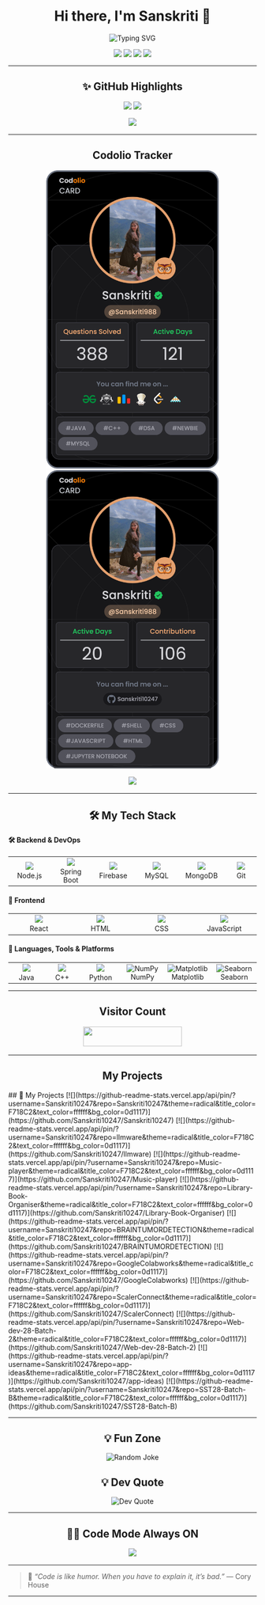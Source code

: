 <h1 align="center">Hi there, I'm Sanskriti 👋</h1>

<p align="center">
  <img src="https://readme-typing-svg.demolab.com?font=Fira+Code&weight=600&size=22&duration=4000&pause=1000&color=F718C2&center=true&vCenter=true&width=700&lines=Aspiring+Software+Engineer;+Full-Stack+Developer;+Learning+Spring+Boot+and+DevOps;+React+%7C+Node.js+%7C+HTML+%7C+CSS;+SQL+%7C+GitHub+%7C+Firebase+%7C+MongoDB;+SSoC+Contributor+2025;+E-Cell+Core+Member;+Event+Organiser;Dream+Big.+Build+Smart.+Stay+Kind." alt="Typing SVG" />
</p>

<p align="center">
  <a href="https://www.linkedin.com/in/sanskriti988/"><img src="https://img.shields.io/badge/LinkedIn-%23f733c4.svg?&style=for-the-badge&logo=linkedin&logoColor=white" /></a>
  <a href="https://www.instagram.com/sansk_ritiiiiiiii/"><img src="https://img.shields.io/badge/Instagram-%23f733c4.svg?&style=for-the-badge&logo=instagram&logoColor=white" /></a>
  <a href="https://drive.google.com/file/d/1-jOlslZJwsxiDkgPDL8eabtmCwwQMebA/view?usp=sharing"><img src="https://img.shields.io/badge/My_CV-%23f733c4.svg?&style=for-the-badge&logo=read-the-docs&logoColor=white" /></a>
  <a href="https://medium.com/@kumarisanskriti889"><img src="https://img.shields.io/badge/Medium-%23f733c4.svg?&style=for-the-badge&logo=medium&logoColor=white" /></a>
</p>

---

<h2 align="center">✨ GitHub Highlights</h2>

<p align="center">
  <img src="https://github-readme-stats.vercel.app/api?username=Sanskriti10247&show_icons=true&theme=radical&title_color=F718C2&icon_color=F718C2&text_color=ffffff&bg_color=0d1117" height="170"/>
  <img src="https://github-readme-streak-stats.herokuapp.com?user=Sanskriti10247&theme=radical&fire=F718C2&currStreakLabel=F718C2" height="170"/>
</p>

<p align="center">
  <img src="https://github-readme-activity-graph.vercel.app/graph?username=Sanskriti10247&bg_color=0d1117&color=F718C2&line=F718C2&point=ffffff&area=true&hide_border=true"/>
</p>

---
<h2 align="center"> Codolio Tracker</h2>

<p align="center">
  <img src="https://raw.githubusercontent.com/Sanskriti10247/Sanskriti10247/main/assets/profileCard (9).png" width="350" />
  <img src="https://raw.githubusercontent.com/Sanskriti10247/Sanskriti10247/main/assets/devCard (2).png" width="350" />
</p>

<p align="center">
  <a href="https://codolio.com/profile/Sanskriti988" target="_blank">
    <img src="https://img.shields.io/badge/View%20My%20Codolio%20Profile-F718C2?style=for-the-badge&logo=codio&logoColor=white" />
  </a>
</p>

---
<h2 align="center">🛠️ My Tech Stack</h2>

<!-- Section: Backend & DevOps -->
<h4>🛠️ Backend & DevOps</h4>
<table align="center">
  <tr>
    <td align="center" width="130">
      <a href="https://nodejs.org/" target="_blank"><img src="https://cdn.jsdelivr.net/gh/devicons/devicon/icons/nodejs/nodejs-original.svg" width="50"/></a><br>Node.js
    </td>
    <td align="center" width="130">
      <a href="https://spring.io/" target="_blank"><img src="https://cdn.jsdelivr.net/gh/devicons/devicon/icons/spring/spring-original.svg" width="50"/></a><br>Spring Boot
    </td>
    <td align="center" width="130">
      <a href="https://firebase.google.com/" target="_blank"><img src="https://cdn.jsdelivr.net/gh/devicons/devicon/icons/firebase/firebase-plain.svg" width="50"/></a><br>Firebase
    </td>
    <td align="center" width="130">
      <a href="https://www.mysql.com/" target="_blank"><img src="https://cdn.jsdelivr.net/gh/devicons/devicon/icons/mysql/mysql-original.svg" width="50"/></a><br>MySQL
    </td>
    <td align="center" width="130">
      <a href="https://www.mongodb.com/" target="_blank"><img src="https://cdn.jsdelivr.net/gh/devicons/devicon/icons/mongodb/mongodb-original.svg" width="50"/></a><br>MongoDB
    </td>
    <td align="center" width="130">
      <a href="https://git-scm.com/" target="_blank"><img src="https://cdn.jsdelivr.net/gh/devicons/devicon/icons/git/git-original.svg" width="50"/></a><br>Git
    </td>
  </tr>
</table>

<!-- Section: Frontend -->
<h4>🎨 Frontend</h4>
<table align="center">
  <tr>
    <td align="center" width="130">
      <a href="https://reactjs.org/" target="_blank"><img src="https://cdn.jsdelivr.net/gh/devicons/devicon/icons/react/react-original.svg" width="50"/></a><br>React
    </td>
    <td align="center" width="130">
      <a href="https://developer.mozilla.org/en-US/docs/Web/HTML" target="_blank"><img src="https://cdn.jsdelivr.net/gh/devicons/devicon/icons/html5/html5-original.svg" width="50"/></a><br>HTML
    </td>
    <td align="center" width="130">
      <a href="https://developer.mozilla.org/en-US/docs/Web/CSS" target="_blank"><img src="https://cdn.jsdelivr.net/gh/devicons/devicon/icons/css3/css3-original.svg" width="50"/></a><br>CSS
    </td>
    <td align="center" width="130">
      <a href="https://www.javascript.com/" target="_blank"><img src="https://cdn.jsdelivr.net/gh/devicons/devicon/icons/javascript/javascript-original.svg" width="50"/></a><br>JavaScript
    </td>
  </tr>
</table>

<!-- Section: Languages & Tools -->
<h4>🧠 Languages, Tools & Platforms</h4>
<table align="center">
  <tr>
    <td align="center" width="130">
      <a href="https://www.java.com/" target="_blank"><img src="https://cdn.jsdelivr.net/gh/devicons/devicon/icons/java/java-original.svg" width="50"/></a><br>Java
    </td>
    <td align="center" width="130">
      <a href="https://cplusplus.com/" target="_blank"><img src="https://cdn.jsdelivr.net/gh/devicons/devicon/icons/cplusplus/cplusplus-original.svg" width="50"/></a><br>C++
    </td>
    <td align="center" width="130">
      <a href="https://www.python.org/" target="_blank"><img src="https://cdn.jsdelivr.net/gh/devicons/devicon/icons/python/python-original.svg" width="50"/></a><br>Python
    </td>
    <td align="center" width="130">
      <img src="https://upload.wikimedia.org/wikipedia/commons/3/31/NumPy_logo_2020.svg" width="50" title="NumPy"/><br>NumPy
    </td>
    <td align="center" width="130">
      <img src="https://upload.wikimedia.org/wikipedia/commons/8/84/Matplotlib_icon.svg" width="50" title="Matplotlib"/><br>Matplotlib
    </td>
    <td align="center" width="130">
      <img src="https://seaborn.pydata.org/_images/logo-mark-lightbg.svg" width="50" title="Seaborn"/><br>Seaborn
    </td>
  </tr>
</table>

---

<h2 align="center"> Visitor Count</h2>

<p align="center">
  <img src="https://visitor-badge.laobi.icu/badge?page_id=Sanskriti10247.Sanskriti10247&title=Visitors&color=ff69b4&style=for-the-badge" width="200" height="40" />
</p>





---

<h2 align="center"> My Projects</h2>
<!--START_PROJECT_SECTION-->
<!--START_PROJECT_SECTION-->
## 🚀 My Projects
[![](https://github-readme-stats.vercel.app/api/pin/?username=Sanskriti10247&repo=Sanskriti10247&theme=radical&title_color=F718C2&text_color=ffffff&bg_color=0d1117)](https://github.com/Sanskriti10247/Sanskriti10247)
[![](https://github-readme-stats.vercel.app/api/pin/?username=Sanskriti10247&repo=llmware&theme=radical&title_color=F718C2&text_color=ffffff&bg_color=0d1117)](https://github.com/Sanskriti10247/llmware)
[![](https://github-readme-stats.vercel.app/api/pin/?username=Sanskriti10247&repo=Music-player&theme=radical&title_color=F718C2&text_color=ffffff&bg_color=0d1117)](https://github.com/Sanskriti10247/Music-player)
[![](https://github-readme-stats.vercel.app/api/pin/?username=Sanskriti10247&repo=Library-Book-Organiser&theme=radical&title_color=F718C2&text_color=ffffff&bg_color=0d1117)](https://github.com/Sanskriti10247/Library-Book-Organiser)
[![](https://github-readme-stats.vercel.app/api/pin/?username=Sanskriti10247&repo=BRAINTUMORDETECTION&theme=radical&title_color=F718C2&text_color=ffffff&bg_color=0d1117)](https://github.com/Sanskriti10247/BRAINTUMORDETECTION)
[![](https://github-readme-stats.vercel.app/api/pin/?username=Sanskriti10247&repo=GoogleColabworks&theme=radical&title_color=F718C2&text_color=ffffff&bg_color=0d1117)](https://github.com/Sanskriti10247/GoogleColabworks)
[![](https://github-readme-stats.vercel.app/api/pin/?username=Sanskriti10247&repo=ScalerConnect&theme=radical&title_color=F718C2&text_color=ffffff&bg_color=0d1117)](https://github.com/Sanskriti10247/ScalerConnect)
[![](https://github-readme-stats.vercel.app/api/pin/?username=Sanskriti10247&repo=Web-dev-28-Batch-2&theme=radical&title_color=F718C2&text_color=ffffff&bg_color=0d1117)](https://github.com/Sanskriti10247/Web-dev-28-Batch-2)
[![](https://github-readme-stats.vercel.app/api/pin/?username=Sanskriti10247&repo=app-ideas&theme=radical&title_color=F718C2&text_color=ffffff&bg_color=0d1117)](https://github.com/Sanskriti10247/app-ideas)
[![](https://github-readme-stats.vercel.app/api/pin/?username=Sanskriti10247&repo=SST28-Batch-B&theme=radical&title_color=F718C2&text_color=ffffff&bg_color=0d1117)](https://github.com/Sanskriti10247/SST28-Batch-B)
<!--END_PROJECT_SECTION-->
<!--START_PROJECT_SECTION-->
<!--END_PROJECT_SECTION-->
<!--END_PROJECT_SECTION-->

---

<h2 align="center">💡 Fun Zone</h2>

<p align="center">
  <img src="https://readme-jokes.vercel.app/api?theme=radical" alt="Random Joke" />
</p>

<h2 align="center">💡 Dev Quote</h2>

<p align="center">
  <img src="https://quotes-github-readme.vercel.app/api?type=horizontal&theme=radical" alt="Dev Quote">
</p>

---

<h2 align="center"> 👩‍💻 Code Mode Always ON</h2>

<p align="center">
  <img src="https://raw.githubusercontent.com/abhisheknaiidu/abhisheknaiidu/master/code.gif" width="400" />
</p>

---

> 🌸 _“Code is like humor. When you have to explain it, it’s bad.”_ — Cory House

---
